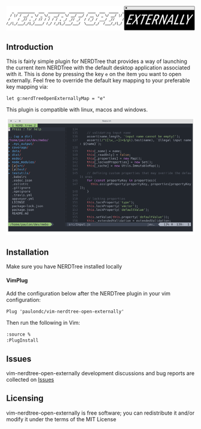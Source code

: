 <p align="center">
  <img src="data/logo.png?v=1"/>
</p>

## Introduction
This is fairly simple plugin for NERDTree that provides a way of launching the current item NERDTree with the default desktop application associated with it. This is done by pressing the key `e` on the item you want to open externally. Feel free to override the default key mapping to your preferable key mapping via:

```vim
let g:nerdTreeOpenExternallyMap = "e"
```

This plugin is compatible with linux, macos and windows.

<p align="center">
  <img src="data/clip.gif?v=1"/>
</p>

## Installation

Make sure you have NERDTree installed locally

#### VimPlug

Add the configuration below after the NERDTree plugin in your vim configuration:

```vim
Plug 'paulondc/vim-nerdtree-open-externally'
```

Then run the following in Vim:

```vim
:source %
:PlugInstall
```

## Issues
vim-nerdtree-open-externally development discussions and bug reports are collected on [Issues](https://github.com/paulondc/vim-nerdtree-open-externally/issues)

## Licensing
vim-nerdtree-open-externally is free software; you can redistribute it and/or modify it under the terms of the MIT License
